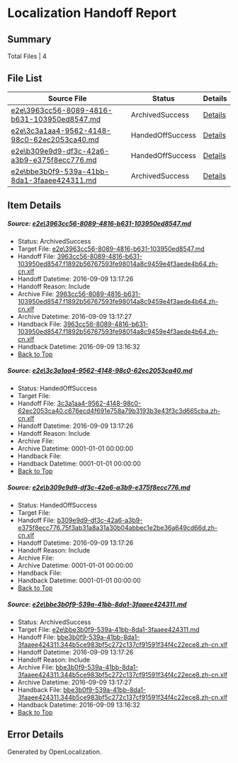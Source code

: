 # <a name='report-top'></a> Localization Handoff Report

## Summary
 Total Files | 4

## File List
 Source File | Status | Details 
 ----------- | ------ | ------- 
 [e2e\3963cc56-8089-4816-b631-103950ed8547.md](https://github.com/OpenLocalizationTestOrg/ol-test0/blob/b0c2a1ea2ed8ebf734569ac7a27bc79fc2fa76bb/e2e/3963cc56-8089-4816-b631-103950ed8547.md) | ArchivedSuccess | [Details](#e3cf0ae62ac76e7f5326fa7613799b640b2142d42)
 [e2e\3c3a1aa4-9562-4148-98c0-62ec2053ca40.md](https://github.com/OpenLocalizationTestOrg/ol-test0/blob/db24309e4fefa47dbabb285a2b503827a5aa66a9/e2e/3c3a1aa4-9562-4148-98c0-62ec2053ca40.md) | HandedOffSuccess | [Details](#1c5041ea4bee23b8ccc7e98310caf9c3ad2f1c503)
 [e2e\b309e9d9-df3c-42a6-a3b9-e375f8ecc776.md](https://github.com/OpenLocalizationTestOrg/ol-test0/blob/b0c2a1ea2ed8ebf734569ac7a27bc79fc2fa76bb/e2e/b309e9d9-df3c-42a6-a3b9-e375f8ecc776.md) | HandedOffSuccess | [Details](#fd902207a8a969f719cf3223c3e028d908bf26599)
 [e2e\bbe3b0f9-539a-41bb-8da1-3faaee424311.md](https://github.com/OpenLocalizationTestOrg/ol-test0/blob/b0c2a1ea2ed8ebf734569ac7a27bc79fc2fa76bb/e2e/bbe3b0f9-539a-41bb-8da1-3faaee424311.md) | ArchivedSuccess | [Details](#9b208ce245d8084248fa6e1930ac5157b1c9025510)

## Item Details
##### <a name='e3cf0ae62ac76e7f5326fa7613799b640b2142d42'></a> Source: [e2e\3963cc56-8089-4816-b631-103950ed8547.md](https://github.com/OpenLocalizationTestOrg/ol-test0/blob/b0c2a1ea2ed8ebf734569ac7a27bc79fc2fa76bb/e2e/3963cc56-8089-4816-b631-103950ed8547.md)
* Status: ArchivedSuccess
* Target File: [e2e\3963cc56-8089-4816-b631-103950ed8547.md](https://github.com/OpenLocalizationTestOrg/ol-test0-zhcn/blob/58855bfdf6445b56cebbb3816ba5ab74a8ab370e/e2e/3963cc56-8089-4816-b631-103950ed8547.md)
* Handoff File: [3963cc56-8089-4816-b631-103950ed8547.f1892b56767593fe98014a8c9459e4f3aede4b64.zh-cn.xlf](https://github.com/OpenLocalizationTestOrg/ol-test0-handoff/blob/be0b755799cedfb0e129c7769210467ddeb1bd80/ol-handoff/OpenLocalizationTestOrg/ol-test0-zhcn/yuwzho/mt/3963cc56-8089-4816-b631-103950ed8547.f1892b56767593fe98014a8c9459e4f3aede4b64.zh-cn.xlf)
* Handoff Datetime: 2016-09-09 13:17:26
* Handoff Reason: Include
* Archive File: [3963cc56-8089-4816-b631-103950ed8547.f1892b56767593fe98014a8c9459e4f3aede4b64.zh-cn.xlf](https://github.com/OpenLocalizationTestOrg/ol-test0-handoff/blob/00dae1733aa75490469b2d47bf09fb98ff381d07/ol-archive/OpenLocalizationTestOrg/ol-test0-zhcn/yuwzho/mt/3963cc56-8089-4816-b631-103950ed8547.f1892b56767593fe98014a8c9459e4f3aede4b64.zh-cn.xlf)
* Archive Datetime: 2016-09-09 13:17:27
* Handback File: [3963cc56-8089-4816-b631-103950ed8547.f1892b56767593fe98014a8c9459e4f3aede4b64.zh-cn.xlf](https://github.com/OpenLocalizationTestOrg/ol-test0-handback/blob/d5d34e6dd26cb740882b2ed2f6ac2e7e34e27238/ol-handback/OpenLocalizationTestOrg/ol-test0-zhcn/yuwzho/ht/3963cc56-8089-4816-b631-103950ed8547.f1892b56767593fe98014a8c9459e4f3aede4b64.zh-cn.xlf)
* Handback Datetime: 2016-09-09 13:16:32
* [Back to Top](#report-top)

##### <a name='1c5041ea4bee23b8ccc7e98310caf9c3ad2f1c503'></a> Source: [e2e\3c3a1aa4-9562-4148-98c0-62ec2053ca40.md](https://github.com/OpenLocalizationTestOrg/ol-test0/blob/db24309e4fefa47dbabb285a2b503827a5aa66a9/e2e/3c3a1aa4-9562-4148-98c0-62ec2053ca40.md)
* Status: HandedOffSuccess
* Target File: 
* Handoff File: [3c3a1aa4-9562-4148-98c0-62ec2053ca40.c676ecd4f691e758a79b3193b3e43f3c3d665cba.zh-cn.xlf](https://github.com/OpenLocalizationTestOrg/ol-test0-handoff/blob/be0b755799cedfb0e129c7769210467ddeb1bd80/ol-handoff/OpenLocalizationTestOrg/ol-test0-zhcn/yuwzho/ht/3c3a1aa4-9562-4148-98c0-62ec2053ca40.c676ecd4f691e758a79b3193b3e43f3c3d665cba.zh-cn.xlf)
* Handoff Datetime: 2016-09-09 13:17:26
* Handoff Reason: Include
* Archive File: 
* Archive Datetime: 0001-01-01 00:00:00
* Handback File: 
* Handback Datetime: 0001-01-01 00:00:00
* [Back to Top](#report-top)

##### <a name='fd902207a8a969f719cf3223c3e028d908bf26599'></a> Source: [e2e\b309e9d9-df3c-42a6-a3b9-e375f8ecc776.md](https://github.com/OpenLocalizationTestOrg/ol-test0/blob/b0c2a1ea2ed8ebf734569ac7a27bc79fc2fa76bb/e2e/b309e9d9-df3c-42a6-a3b9-e375f8ecc776.md)
* Status: HandedOffSuccess
* Target File: 
* Handoff File: [b309e9d9-df3c-42a6-a3b9-e375f8ecc776.75f3ab31a8a31a30b04abbec1e2be36a649cd66d.zh-cn.xlf](https://github.com/OpenLocalizationTestOrg/ol-test0-handoff/blob/be0b755799cedfb0e129c7769210467ddeb1bd80/ol-handoff/OpenLocalizationTestOrg/ol-test0-zhcn/yuwzho/mt/b309e9d9-df3c-42a6-a3b9-e375f8ecc776.75f3ab31a8a31a30b04abbec1e2be36a649cd66d.zh-cn.xlf)
* Handoff Datetime: 2016-09-09 13:17:26
* Handoff Reason: Include
* Archive File: 
* Archive Datetime: 0001-01-01 00:00:00
* Handback File: 
* Handback Datetime: 0001-01-01 00:00:00
* [Back to Top](#report-top)

##### <a name='9b208ce245d8084248fa6e1930ac5157b1c9025510'></a> Source: [e2e\bbe3b0f9-539a-41bb-8da1-3faaee424311.md](https://github.com/OpenLocalizationTestOrg/ol-test0/blob/b0c2a1ea2ed8ebf734569ac7a27bc79fc2fa76bb/e2e/bbe3b0f9-539a-41bb-8da1-3faaee424311.md)
* Status: ArchivedSuccess
* Target File: [e2e\bbe3b0f9-539a-41bb-8da1-3faaee424311.md](https://github.com/OpenLocalizationTestOrg/ol-test0-zhcn/blob/58855bfdf6445b56cebbb3816ba5ab74a8ab370e/e2e/bbe3b0f9-539a-41bb-8da1-3faaee424311.md)
* Handoff File: [bbe3b0f9-539a-41bb-8da1-3faaee424311.344b5ce983bf5c272c137cf91591f34f4c22ece8.zh-cn.xlf](https://github.com/OpenLocalizationTestOrg/ol-test0-handoff/blob/be0b755799cedfb0e129c7769210467ddeb1bd80/ol-handoff/OpenLocalizationTestOrg/ol-test0-zhcn/yuwzho/mt/bbe3b0f9-539a-41bb-8da1-3faaee424311.344b5ce983bf5c272c137cf91591f34f4c22ece8.zh-cn.xlf)
* Handoff Datetime: 2016-09-09 13:17:26
* Handoff Reason: Include
* Archive File: [bbe3b0f9-539a-41bb-8da1-3faaee424311.344b5ce983bf5c272c137cf91591f34f4c22ece8.zh-cn.xlf](https://github.com/OpenLocalizationTestOrg/ol-test0-handoff/blob/00dae1733aa75490469b2d47bf09fb98ff381d07/ol-archive/OpenLocalizationTestOrg/ol-test0-zhcn/yuwzho/mt/bbe3b0f9-539a-41bb-8da1-3faaee424311.344b5ce983bf5c272c137cf91591f34f4c22ece8.zh-cn.xlf)
* Archive Datetime: 2016-09-09 13:17:27
* Handback File: [bbe3b0f9-539a-41bb-8da1-3faaee424311.344b5ce983bf5c272c137cf91591f34f4c22ece8.zh-cn.xlf](https://github.com/OpenLocalizationTestOrg/ol-test0-handback/blob/d5d34e6dd26cb740882b2ed2f6ac2e7e34e27238/ol-handback/OpenLocalizationTestOrg/ol-test0-zhcn/yuwzho/ht/bbe3b0f9-539a-41bb-8da1-3faaee424311.344b5ce983bf5c272c137cf91591f34f4c22ece8.zh-cn.xlf)
* Handback Datetime: 2016-09-09 13:16:32
* [Back to Top](#report-top)


## Error Details

Generated by OpenLocalization.
